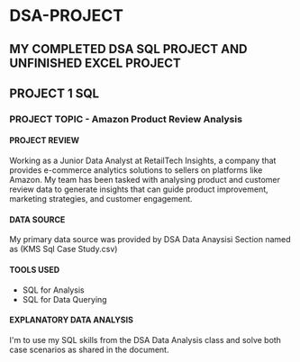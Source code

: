 # DSA-PROJECT
## MY COMPLETED DSA SQL PROJECT AND UNFINISHED EXCEL PROJECT
## PROJECT 1 SQL 
### PROJECT TOPIC - Amazon Product Review Analysis
#### PROJECT REVIEW
Working as a Junior Data Analyst at RetailTech Insights, a company that provides e-commerce analytics solutions to sellers on platforms like Amazon. My team has been
tasked with analysing product and customer review data to generate insights that can guide product improvement, marketing strategies, and customer engagement.
#### DATA SOURCE
My primary data source was provided by DSA Data Anaysisi Section named as (KMS Sql Case Study.csv)
#### TOOLS USED 
- SQL for Analysis
- SQL for Data Querying
#### EXPLANATORY DATA ANALYSIS 
I'm to use my SQL skills from the DSA Data Analysis class and solve both case scenarios as shared in the document.
